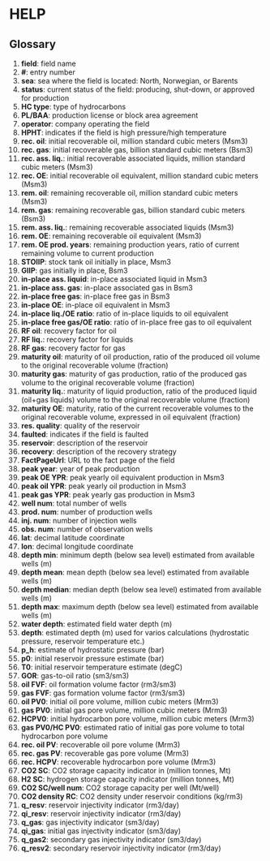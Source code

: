 # HELP
## Glossary
1. **field**: field name  
2. **#**: entry number  
3. **sea**: sea where the field is located: North, Norwegian, or Barents  
4. **status**: current status of the field: producing, shut-down, or approved for production  
5. **HC type**: type of hydrocarbons  
6. **PL/BAA**: production license or block area agreement  
7. **operator**: company operating the field  
8. **HPHT**: indicates if the field is high pressure/high temperature  
9. **rec. oil**: initial recoverable oil, million standard cubic meters (Msm3)  
10. **rec. gas**: initial recoverable gas, billion standard cubic meters (Bsm3)  
11. **rec. ass. liq.**: initial recoverable associated liquids, million standard cubic meters (Msm3)  
12. **rec. OE**: initial recoverable oil equivalent, million standard cubic meters (Msm3)  
13. **rem. oil**: remaining recoverable oil, million standard cubic meters (Msm3)  
14. **rem. gas**: remaining recoverable gas, billion standard cubic meters (Bsm3)  
15. **rem. ass. liq.**: remaining recoverable associated liquids (Msm3)  
16. **rem. OE**: remaining recoverable oil equivalent (Msm3)  
17. **rem. OE prod. years**: remaining production years, ratio of current remaining volume to current production  
18. **STOIIP**: stock tank oil initially in place, Msm3  
19. **GIIP**: gas initially in place, Bsm3  
20. **in-place ass. liquid**: in-place associated liquid in Msm3  
21. **in-place ass. gas**: in-place associated gas in Bsm3  
22. **in-place free gas**: in-place free gas in Bsm3  
23. **in-place OE**: in-place oil equivalent in Msm3  
24. **in-place liq./OE ratio**: ratio of in-place liquids to oil equivalent  
25. **in-place free gas/OE ratio**: ratio of in-place free gas to oil equivalent  
26. **RF oil**: recovery factor for oil  
27. **RF liq.**: recovery factor for liquids  
28. **RF gas**: recovery factor for gas  
29. **maturity oil**: maturity of oil production, ratio of the produced oil volume to the original recoverable volume (fraction)  
30. **maturity gas**: maturity of gas production, ratio of the produced gas volume to the original recoverable volume (fraction)  
31. **maturity liq.**: maturity of liquid production, ratio of the produced liquid (oil+gas liquids) volume to the original recoverable volume (fraction)  
32. **maturity OE**: maturity, ratio of the current recoverable volumes to the original recoverable volume, expressed in oil equivalent (fraction)  
33. **res. quality**: quality of the reservoir  
34. **faulted**: indicates if the field is faulted  
35. **reservoir**: description of the reservoir  
36. **recovery**: description of the recovery strategy  
37. **FactPageUrl**: URL to the fact page of the field  
38. **peak year**: year of peak production  
39. **peak OE YPR**: peak yearly oil equivalent production in Msm3  
40. **peak oil YPR**: peak yearly oil production in Msm3  
41. **peak gas YPR**: peak yearly gas production in Msm3  
42. **well num**: total number of wells  
43. **prod. num**: number of production wells  
44. **inj. num**: number of injection wells  
45. **obs. num**: number of observation wells  
46. **lat**: decimal latitude  coordinate  
47. **lon**: decimal longitude coordinate  
48. **depth min**: minimum depth (below sea level) estimated from available wells (m)  
49. **depth mean**: mean depth (below sea level) estimated from available wells (m)  
50. **depth median**: median depth (below sea level) estimated from available wells (m)  
51. **depth max**: maximum depth (below sea level) estimated from available wells (m)  
52. **water depth**: estimated field water depth (m)  
53. **depth**: estimated depth (m) used for varios calculations (hydrostatic pressure, reservoir temperature etc.)  
54. **p_h**: estimate of hydrostatic pressure (bar)  
55. **p0**: initial reservoir pressure estimate (bar)  
56. **T0**: initial reservoir temperature estimate (degC)  
57. **GOR**: gas-to-oil ratio (sm3/sm3)  
58. **oil FVF**: oil formation volume factor (rm3/sm3)  
59. **gas FVF**: gas formation volume factor (rm3/sm3)  
60. **oil PV0**: initial oil pore volume, million cubic meters (Mrm3)  
61. **gas PV0**: initial gas pore volume, million cubic meters (Mrm3)  
62. **HCPV0**: initial hydrocarbon pore volume, million cubic meters (Mrm3)  
63. **gas PV0/HC PV0**: estimated ratio of initial gas pore volume to total hydrocarbon pore volume  
64. **rec. oil PV**: recoverable oil pore volume (Mrm3)  
65. **rec. gas PV**: recoverable gas pore volume (Mrm3)  
66. **rec. HCPV**: recoverable hydrocarbon pore volume (Mrm3)  
67. **CO2 SC**: CO2 storage capacity indicator in (million tonnes, Mt)  
68. **H2 SC**: hydrogen storage capacity indicator (million tonnes, Mt)  
69. **CO2 SC/well num**: CO2 storage capacity per well (Mt/well)  
70. **CO2 density RC**: CO2 density under reservoir conditions (kg/rm3)  
71. **q_resv**: reservoir injectivity indicator (rm3/day)  
72. **qi_resv**: reservoir injectivity indicator (rm3/day)  
73. **q_gas**: gas injectivity indicator (sm3/day)  
74. **qi_gas**: initial gas injectivity indicator (sm3/day)  
75. **q_gas2**: secondary gas injectivity indicator (sm3/day)  
76. **q_resv2**: secondary reservoir injectivity indicator (rm3/day)  
